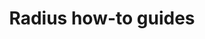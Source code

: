 ---
type: docs
title: "Radius how-to guides"
linkTitle: "How-to guides"
description: "Learn how to use Radius with detailed guides"
weight: 40
---